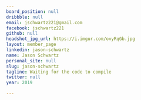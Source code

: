 ```yaml
---
board_position: null
dribbble: null
email: jschwartz221@gmail.com
facebook: jschwartz221
github: null
headshot_jpg_url: https://i.imgur.com/ovyRqGb.jpg
layout: member_page
linkedin: jason-schwartz
name: Jason Schwartz
personal_site: null
slug: jason-schwartz
tagline: Waiting for the code to compile
twitter: null
year: 2019

---
```

